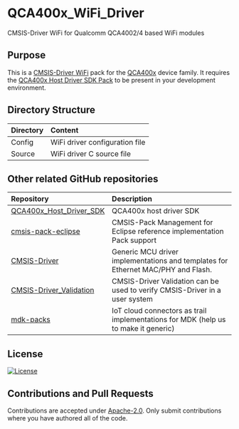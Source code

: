 # QCA400x_WiFi_Driver
CMSIS-Driver WiFi for Qualcomm QCA4002/4 based WiFi modules

## Purpose
This is a [CMSIS-Driver WiFi](https://arm-software.github.io/CMSIS_5/Driver/html/group__wifi__interface__gr.html)
pack for the [QCA400x](https://www.qualcomm.com/media/documents/files/qca400x-product-brief.pdf) device family.
It requires the [QCA400x Host Driver SDK Pack](https://github.com/MDK-Packs/QCA400x_Host_Driver_SDK) to be present
in your development environment.

## Directory Structure

| Directory  | Content                                                   |                
|:-----------|:--------------------------------------------------------- |
| Config     | WiFi driver configuration file                 |
| Source     | WiFi driver C source file                 |

## Other related GitHub repositories

| Repository                  | Description                                               |                
|:--------------------------- |:--------------------------------------------------------- |
| [QCA400x_Host_Driver_SDK](https://github.com/MDK-Packs/QCA400x_Host_Driver_SDK)    |  QCA400x host driver SDK  |
| [cmsis-pack-eclipse](https://github.com/ARM-software/cmsis-pack-eclipse)    |  CMSIS-Pack Management for Eclipse reference implementation Pack support  |
| [CMSIS-Driver](https://github.com/arm-software/CMSIS-Driver)                | Generic MCU driver implementations and templates for Ethernet MAC/PHY and Flash.  |
| [CMSIS-Driver_Validation](https://github.com/ARM-software/CMSIS-Driver_Validation) | CMSIS-Driver Validation can be used to verify CMSIS-Driver in a user system |
| [mdk-packs](https://github.com/mdk-packs)                                   | IoT cloud connectors as trail implementations for MDK (help us to make it generic)|
 
## License
[![License](https://img.shields.io/badge/License-Apache%202.0-blue.svg)](LICENSE.txt)

## Contributions and Pull Requests
Contributions are accepted under [Apache-2.0](License.txt). Only submit contributions where you have authored all of the code.

